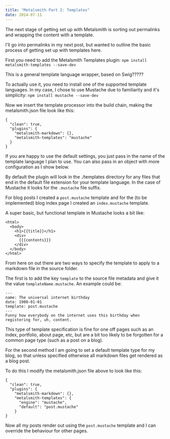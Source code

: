 ```yaml
---
title: "Metalsmith Part 2: Templates"
date: 2014-07-11
---
```

The next stage of getting set up with Metalsmith is sorting out permalinks and wrapping the content with a template.

I'll go into permalinks in my next post, but wanted to outline the basic process of getting set up with templates here.

First you need to add the Metalsmith Templates plugin: `npm install metalsmith-templates --save-dev`

This is a general template language wrapper, based on Swig?????

To actually use it, you need to install one of the supported template languages. In my case, I chose to use Mustache due to familiarity and it's simplicity: `npm install mustache --save-dev`

Now we insert the template processor into the build chain, making the metalsmith.json file look like this:

```
{
  "clean": true,
  "plugins": {
    "metalsmith-markdown": {},
    "metalsmith-templates": "mustache"
  }
}
```

If you are happy to use the default settings, you just pass in the name of the template language I plan to use. You can also pass in an object with more configuration as I show below.

By default the plugin will look in the ./templates directory for any files that end in the default file extension for your template language. In the case of Mustache it looks for the `.mustache` file suffix.

For blog posts I created a `post.mustache` template and for the (to be implemented) blog index page I created an `index.mustache` template.

A super basic, but functional template in Mustache looks a bit like:

```
<html>
  <body>
    <h1>{{title}}</h1>
    <div>
      {{{contents}}}
    </div>
  </body>
</html>
```

From here on out there are two ways to specify the template to apply to a markdown file in the source folder.

The first is to add the key `template` to the source file metadata and give it the value `templateName.mustache`. An example could be:

```
---
name: The universal internet birthday
date: 1900-01-01
template: post.mustache
---
Funny how everybody on the internet uses this birthday when registering for, uh, content.
```

This type of template specification is fine for one off pages such as an index, portfolio, about page, etc, but are a bit too likely to be forgotten for a common page type (such as a post on a blog).

For the second method I am going to set a default template type for my blog, so that unless specified otherwise all markdown files get rendered as a blog post.

To do this I modify the metalsmith.json file above to look like this:

```
{
  "clean": true,
  "plugins": {
    "metalsmith-markdown": {},
    "metalsmith-templates": {
      "engine": "mustache",
      "default": "post.mustache"
    }
}
```

Now all my posts render out using the `post.mustache` template and I can override the behaviour for other pages.

